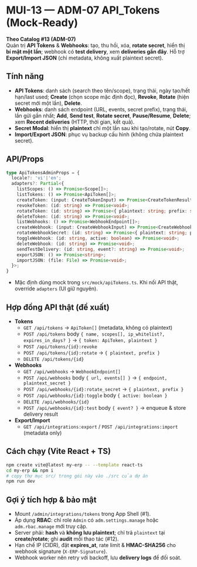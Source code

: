# MUI-13 — ADM-07 API_Tokens (Mock‑Ready)

**Theo Catalog #13 (ADM-07)**  
Quản trị **API Tokens** & **Webhooks**: tạo, thu hồi, xóa, **rotate secret**, hiển thị **bí mật một lần**; webhook có **test delivery**, xem **deliveries gần đây**. Hỗ trợ **Export/Import JSON** (chỉ metadata, không xuất plaintext secret).

## Tính năng
- **API Tokens**: danh sách (search theo tên/scope), trạng thái, ngày tạo/hết hạn/last used; **Create** (chọn scope mặc định đọc), **Revoke**, **Rotate** (hiện secret mới một lần), **Delete**.
- **Webhooks**: danh sách endpoint (URL, events, secret prefix), trạng thái, lần gửi gần nhất; **Add**, **Send test**, **Rotate secret**, **Pause/Resume**, **Delete**; xem **Recent deliveries** (HTTP, thời gian, kết quả).
- **Secret Modal**: hiển thị **plaintext** chỉ một lần sau khi tạo/rotate, nút **Copy**.
- **Import/Export JSON**: phục vụ backup cấu hình (không chứa plaintext secret).

## API/Props
```ts
type ApiTokensAdminProps = {
  locale?: 'vi'|'en';
  adapters?: Partial<{
    listScopes: () => Promise<Scope[]>;
    listTokens: () => Promise<ApiToken[]>;
    createToken: (input: CreateTokenInput) => Promise<CreateTokenResult>;
    revokeToken: (id: string) => Promise<void>;
    rotateToken: (id: string) => Promise<{ plaintext: string; prefix: string }>;
    deleteToken: (id: string) => Promise<void>;
    listWebhooks: () => Promise<WebhookEndpoint[]>;
    createWebhook: (input: CreateWebhookInput) => Promise<CreateWebhookResult>;
    rotateWebhookSecret: (id: string) => Promise<{ plaintext: string; prefix: string }>;
    toggleWebhook: (id: string, active: boolean) => Promise<void>;
    deleteWebhook: (id: string) => Promise<void>;
    sendTestDelivery: (id: string, event?: string) => Promise<void>;
    exportJSON: () => Promise<string>;
    importJSON: (file: File) => Promise<void>;
  }>;
}
```
- Mặc định dùng mock trong `src/mock/apiTokens.ts`. Khi nối API thật, override `adapters` (UI giữ nguyên).

## Hợp đồng API thật (đề xuất)
- **Tokens**
  - `GET /api/tokens` → `ApiToken[]` (metadata, không có plaintext)
  - `POST /api/tokens` body `{ name, scopes[], ip_whitelist?, expires_in_days? }` → `{ token: ApiToken, plaintext }`
  - `POST /api/tokens/{id}:revoke`
  - `POST /api/tokens/{id}:rotate` → `{ plaintext, prefix }`
  - `DELETE /api/tokens/{id}`
- **Webhooks**
  - `GET /api/webhooks` → `WebhookEndpoint[]`
  - `POST /api/webhooks` body `{ url, events[] }` → `{ endpoint, plaintext_secret }`
  - `POST /api/webhooks/{id}:rotate_secret` → `{ plaintext, prefix }`
  - `POST /api/webhooks/{id}:toggle` body `{ active: boolean }`
  - `DELETE /api/webhooks/{id}`
  - `POST /api/webhooks/{id}:test` body `{ event? }` → enqueue & store delivery result
- **Export/Import**
  - `GET /api/integrations:export` / `POST /api/integrations:import` (metadata only)

## Cách chạy (Vite React + TS)
```bash
npm create vite@latest my-erp -- --template react-ts
cd my-erp && npm i
# copy thư mục src/ trong gói này vào ./src của dự án
npm run dev
```

## Gợi ý tích hợp & bảo mật
- Mount `/admin/integrations/tokens` trong App Shell (#1).  
- Áp dụng **RBAC**: chỉ role `Admin` có `adm.settings.manage` hoặc `adm.rbac.manage` mới truy cập.  
- Server phải: **hash** và **không lưu plaintext**; chỉ trả `plaintext` tại **create/rotate**; ghi **audit** mỗi thao tác (#12).  
- Hạn chế IP (CIDR), đặt **expires_at**, rate limit & **HMAC-SHA256** cho webhook signature (`X-ERP-Signature`).  
- Webhook worker nên retry với backoff, lưu **delivery logs** để đối soát.
